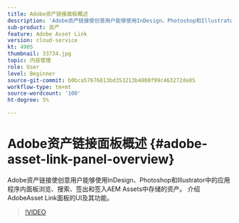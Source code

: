 ```yaml
---
title: Adobe资产链接面板概述
description: 'Adobe资产链接使创意用户能够使用InDesign、Photoshop和Illustrator中的应用程序内面板浏览、搜索、签出和签入AEM Assets中存储的资产。 介绍AdobeAsset Link面板的UI及其功能。 '
sub-product: 资产
feature: Adobe Asset Link
version: cloud-service
kt: 4905
thumbnail: 33734.jpg
topic: 内容管理
role: User
level: Beginner
source-git-commit: b0bca57676813bd353213b4808f99c463272de85
workflow-type: tm+mt
source-wordcount: '100'
ht-degree: 5%

---
```



# Adobe资产链接面板概述 {#adobe-asset-link-panel-overview}

Adobe资产链接使创意用户能够使用InDesign、Photoshop和Illustrator中的应用程序内面板浏览、搜索、签出和签入AEM Assets中存储的资产。 介绍AdobeAsset Link面板的UI及其功能。

>[!VIDEO](https://video.tv.adobe.com/v/33734/?quality=12)
